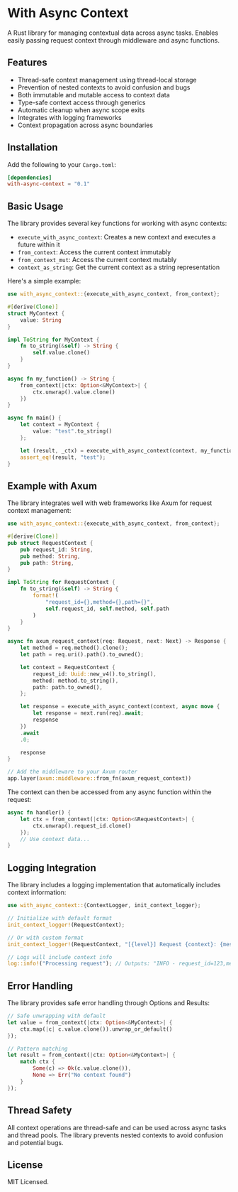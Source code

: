 # With Async Context

A Rust library for managing contextual data across async tasks. Enables easily passing request context through middleware and async functions.

## Features

- Thread-safe context management using thread-local storage
- Prevention of nested contexts to avoid confusion and bugs
- Both immutable and mutable access to context data
- Type-safe context access through generics
- Automatic cleanup when async scope exits
- Integrates with logging frameworks
- Context propagation across async boundaries

## Installation

Add the following to your `Cargo.toml`:

```toml
[dependencies]
with-async-context = "0.1"
```

## Basic Usage

The library provides several key functions for working with async contexts:

- `execute_with_async_context`: Creates a new context and executes a future within it
- `from_context`: Access the current context immutably
- `from_context_mut`: Access the current context mutably
- `context_as_string`: Get the current context as a string representation

Here's a simple example:

```rust
use with_async_context::{execute_with_async_context, from_context};

#[derive(Clone)]
struct MyContext {
    value: String
}

impl ToString for MyContext {
    fn to_string(&self) -> String {
        self.value.clone()
    }
}

async fn my_function() -> String {
    from_context(|ctx: Option<&MyContext>| {
        ctx.unwrap().value.clone()
    })
}

async fn main() {
    let context = MyContext {
        value: "test".to_string()
    };

    let (result, _ctx) = execute_with_async_context(context, my_function()).await;
    assert_eq!(result, "test");
}
```

## Example with Axum

The library integrates well with web frameworks like Axum for request context management:

```rust
use with_async_context::{execute_with_async_context, from_context};

#[derive(Clone)]
pub struct RequestContext {
    pub request_id: String,
    pub method: String,
    pub path: String,
}

impl ToString for RequestContext {
    fn to_string(&self) -> String {
        format!(
            "request_id={},method={},path={}",
            self.request_id, self.method, self.path
        )
    }
}

async fn axum_request_context(req: Request, next: Next) -> Response {
    let method = req.method().clone();
    let path = req.uri().path().to_owned();

    let context = RequestContext {
        request_id: Uuid::new_v4().to_string(),
        method: method.to_string(),
        path: path.to_owned(),
    };

    let response = execute_with_async_context(context, async move {
        let response = next.run(req).await;
        response
    })
    .await
    .0;

    response
}

// Add the middleware to your Axum router
app.layer(axum::middleware::from_fn(axum_request_context))
```

The context can then be accessed from any async function within the request:

```rust
async fn handler() {
    let ctx = from_context(|ctx: Option<&RequestContext>| {
        ctx.unwrap().request_id.clone()
    });
    // Use context data...
}
```

## Logging Integration

The library includes a logging implementation that automatically includes context information:

```rust
use with_async_context::{ContextLogger, init_context_logger};

// Initialize with default format
init_context_logger!(RequestContext);

// Or with custom format
init_context_logger!(RequestContext, "[{level}] Request {context}: {message}");

// Logs will include context info
log::info!("Processing request"); // Outputs: "INFO - request_id=123,method=GET,path=/users - Processing request"
```

## Error Handling

The library provides safe error handling through Options and Results:

```rust
// Safe unwrapping with default
let value = from_context(|ctx: Option<&MyContext>| {
    ctx.map(|c| c.value.clone()).unwrap_or_default()
});

// Pattern matching
let result = from_context(|ctx: Option<&MyContext>| {
    match ctx {
        Some(c) => Ok(c.value.clone()),
        None => Err("No context found")
    }
});
```

## Thread Safety

All context operations are thread-safe and can be used across async tasks and thread pools. The library prevents nested contexts to avoid confusion and potential bugs.

## License

MIT Licensed.
